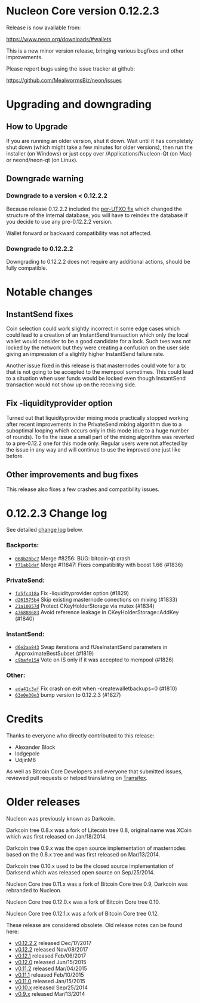 Nucleon Core version 0.12.2.3
==========================

Release is now available from:

  <https://www.neon.org/downloads/#wallets>

This is a new minor version release, bringing various bugfixes and other
improvements.

Please report bugs using the issue tracker at github:

  <https://github.com/MealwormsBiz/neon/issues>


Upgrading and downgrading
=========================

How to Upgrade
--------------

If you are running an older version, shut it down. Wait until it has completely
shut down (which might take a few minutes for older versions), then run the
installer (on Windows) or just copy over /Applications/Nucleon-Qt (on Mac) or
neond/neon-qt (on Linux).

Downgrade warning
-----------------

### Downgrade to a version < 0.12.2.2

Because release 0.12.2.2 included the [per-UTXO fix](release-notes/neon/release-notes-0.12.2.2.md#per-utxo-fix)
which changed the structure of the internal database, you will have to reindex
the database if you decide to use any pre-0.12.2.2 version.

Wallet forward or backward compatibility was not affected.

### Downgrade to 0.12.2.2

Downgrading to 0.12.2.2 does not require any additional actions, should be
fully compatible.

Notable changes
===============

InstantSend fixes
-----------------

Coin selection could work slightly incorrect in some edge cases which could
lead to a creation of an InstantSend transaction which only the local wallet
would consider to be a good candidate for a lock. Such txes was not locked by
the network but they were creating a confusion on the user side giving an
impression of a slightly higher InstantSend failure rate.

Another issue fixed in this release is that masternodes could vote for a tx
that is not going to be accepted to the mempool sometimes. This could lead to
a situation when user funds would be locked even though InstantSend transaction
would not show up on the receiving side.

Fix -liquidityprovider option
-----------------------------

Turned out that liquidityprovider mixing mode practically stopped working after
recent improvements in the PrivateSend mixing algorithm due to a suboptimal
looping which occurs only in this mode (due to a huge number of rounds). To fix
the issue a small part of the mixing algorithm was reverted to a pre-0.12.2 one
for this mode only. Regular users were not affected by the issue in any way and
will continue to use the improved one just like before.

Other improvements and bug fixes
--------------------------------

This release also fixes a few crashes and compatibility issues.


0.12.2.3 Change log
===================

See detailed [change log](https://github.com/MealwormsBiz/neon/compare/v0.12.2.2...MealwormsBiz:v0.12.2.3) below.

### Backports:
- [`068b20bc7`](https://github.com/MealwormsBiz/neon/commit/068b20bc7) Merge #8256: BUG: bitcoin-qt crash
- [`f71ab1daf`](https://github.com/MealwormsBiz/neon/commit/f71ab1daf) Merge #11847: Fixes compatibility with boost 1.66 (#1836)

### PrivateSend:
- [`fa5fc418a`](https://github.com/MealwormsBiz/neon/commit/fa5fc418a) Fix -liquidityprovider option (#1829)
- [`d261575b4`](https://github.com/MealwormsBiz/neon/commit/d261575b4) Skip existing masternode conections on mixing (#1833)
- [`21a10057d`](https://github.com/MealwormsBiz/neon/commit/21a10057d) Protect CKeyHolderStorage via mutex (#1834)
- [`476888683`](https://github.com/MealwormsBiz/neon/commit/476888683) Avoid reference leakage in CKeyHolderStorage::AddKey (#1840)

### InstantSend:
- [`d6e2aa843`](https://github.com/MealwormsBiz/neon/commit/d6e2aa843) Swap iterations and fUseInstantSend parameters in ApproximateBestSubset (#1819)
- [`c9bafe154`](https://github.com/MealwormsBiz/neon/commit/c9bafe154) Vote on IS only if it was accepted to mempool (#1826)

### Other:
- [`ada41c3af`](https://github.com/MealwormsBiz/neon/commit/ada41c3af) Fix crash on exit when -createwalletbackups=0 (#1810)
- [`63e0e30e3`](https://github.com/MealwormsBiz/neon/commit/63e0e30e3) bump version to 0.12.2.3 (#1827)

Credits
=======

Thanks to everyone who directly contributed to this release:

- Alexander Block
- lodgepole
- UdjinM6

As well as Bitcoin Core Developers and everyone that submitted issues,
reviewed pull requests or helped translating on
[Transifex](https://www.transifex.com/projects/p/neon/).


Older releases
==============

Nucleon was previously known as Darkcoin.

Darkcoin tree 0.8.x was a fork of Litecoin tree 0.8, original name was XCoin
which was first released on Jan/18/2014.

Darkcoin tree 0.9.x was the open source implementation of masternodes based on
the 0.8.x tree and was first released on Mar/13/2014.

Darkcoin tree 0.10.x used to be the closed source implementation of Darksend
which was released open source on Sep/25/2014.

Nucleon Core tree 0.11.x was a fork of Bitcoin Core tree 0.9,
Darkcoin was rebranded to Nucleon.

Nucleon Core tree 0.12.0.x was a fork of Bitcoin Core tree 0.10.

Nucleon Core tree 0.12.1.x was a fork of Bitcoin Core tree 0.12.

These release are considered obsolete. Old release notes can be found here:

- [v0.12.2.2](release-notes/neon/release-notes-0.12.2.2.md) released Dec/17/2017
- [v0.12.2](release-notes/neon/release-notes-0.12.2.md) released Nov/08/2017
- [v0.12.1](release-notes/neon/release-notes-0.12.1.md) released Feb/06/2017
- [v0.12.0](release-notes/neon/release-notes-0.12.0.md) released Jun/15/2015
- [v0.11.2](release-notes/neon/release-notes-0.11.2.md) released Mar/04/2015
- [v0.11.1](release-notes/neon/release-notes-0.11.1.md) released Feb/10/2015
- [v0.11.0](release-notes/neon/release-notes-0.11.0.md) released Jan/15/2015
- [v0.10.x](release-notes/neon/release-notes-0.10.0.md) released Sep/25/2014
- [v0.9.x](release-notes/neon/release-notes-0.9.0.md) released Mar/13/2014

